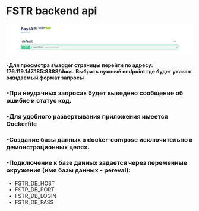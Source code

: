 # FSTR backend api
![message_stats](swagger.png)
#### -Для просмотра swagger страницы перейти по адресу: 176.119.147.185:8888/docs. Выбрать нужный endpoint где будет указан ожидаемый формат запросы
### -При неудачных запросах будет выведено сообщение об ошибке и статус код.
### -Для удобного развертывания приложения имеется Dockerfile
### -Создание базы данных в docker-compose исключительно в демонстрационных целях. 
### -Подключение к базе данных задается через переменные окружения (имя базы данных - pereval):
 * FSTR_DB_HOST 
 * FSTR_DB_PORT
 * FSTR_DB_LOGIN
 * FSTR_DB_PASS
